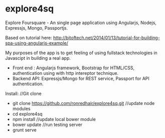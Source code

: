 explore4sq
==========

Explore Foursquare - An single page application using Angularjs, Nodejs, Expressjs, Mongo, Passportjs.

Based on tutorial here: http://bitoftech.net/2014/01/13/tutorial-for-building-spa-using-angularjs-example/

My purposes of the app is to get feeling of using fullstack technologies in Javascipt in building a real app. 
  - Front end : Angularjs framework, Bootstrap for HTML/CSS, authentication using with http intereptor technique.
  - Backend API: Expressjs/Mongo for REST service, Passport for API authentication.

Install:
  //Git clone
  - git clone https://github.com/ronredhair/explore4sq.git
  //update node modules
  - cd explore4sq
  - npm install
  //update local bower module 
  - bower update
  //run testing server
  - grunt serve
